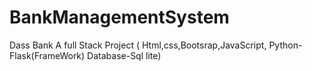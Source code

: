 # BankManagementSystem
Dass Bank A full Stack Project ( Html,css,Bootsrap,JavaScript, Python-Flask(FrameWork) Database-Sql lite)

